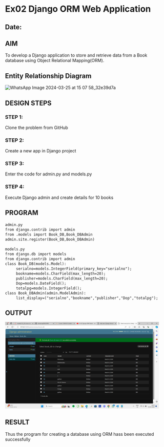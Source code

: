 # Ex02 Django ORM Web Application
## Date: 

## AIM
To develop a Django application to store and retrieve data from a Book database using Object Relational Mapping(ORM).

## Entity Relationship Diagram
![WhatsApp Image 2024-03-25 at 15 07 58_32e39d7a](https://github.com/Mohanraj2006/ORM/assets/152195759/a000a8f1-35ab-4e03-ba7a-9c5274ea41d0)


## DESIGN STEPS

### STEP 1:
Clone the problem from GitHub

### STEP 2:
Create a new app in Django project

### STEP 3:
Enter the code for admin.py and models.py

### STEP 4:
Execute Django admin and create details for 10 books

## PROGRAM

```
admin.py
from django.contrib import admin
from .models import Book_DB,Book_DBAdmin
admin.site.register(Book_DB,Book_DBAdmin)

models.py
from django.db import models
from django.contrib import admin
class Book_DB(models.Model):
     serialno=models.IntegerField(primary_key="serialno");
     bookname=models.CharField(max_length=20);
     publisher=models.CharField(max_length=20);
     Dop=models.DateField();
     totalpg=models.IntegerField();
class Book_DBAdmin(admin.ModelAdmin):
     list_display=("serialno","bookname","publisher","Dop","totalpg");
```

## OUTPUT
![alt text](<Screenshot (3).png>)



## RESULT
Thus the program for creating a database using ORM hass been executed successfully
